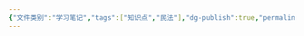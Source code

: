 ```yaml
---
{"文件类别":"学习笔记","tags":["知识点","民法"],"dg-publish":true,"permalink":"/学习笔记studyup/知识点cheese/隐私权/","dgPassFrontmatter":true,"created":"2024-10-24T22:09:26.364+08:00","updated":"2024-10-24T22:09:27.064+08:00"}
---
```


